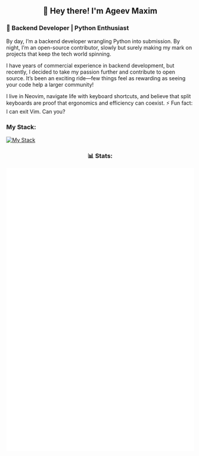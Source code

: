 <h2 align="center">👋 Hey there! I'm Ageev Maxim</h2> 

### 🐍 Backend Developer | Python Enthusiast
By day, I’m a backend developer wrangling Python into submission. By night, I’m an open-source contributor, slowly but surely making my mark on projects that keep the tech world spinning.

I have years of commercial experience in backend development, but recently, I decided to take my passion further and contribute to open source. It’s been an exciting ride—few things feel as rewarding as seeing your code help a larger community!

I live in Neovim, navigate life with keyboard shortcuts, and believe that split keyboards are proof that ergonomics and efficiency can coexist.
⚡ Fun fact: I can exit Vim. Can you? 

### My Stack:
[![My Stack](https://skillicons.dev/icons?i=py,fastapi,django,postgres,redis,rabbitmq,kafka,elasticsearch,mongodb,nginx,flask,linux,docker,gitlab,neovim)](https://skillicons.dev)

<h3 align="center">📊 Stats:</h3>
<p align="center"><img src="/github-metrics.svg" alt="Metrics" width="600"></p>

